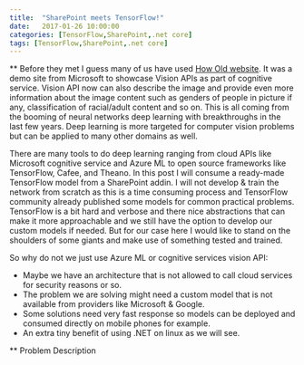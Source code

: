 ```yaml
---
title:  "SharePoint meets TensorFlow!"
date:   2017-01-26 10:00:00
categories: [TensorFlow,SharePoint,.net core]
tags: [TensorFlow,SharePoint,.net core]
---
```


** Before they met
I guess many of us have used [How Old website](https://how-old.net/). It was a demo site from Microsoft to showcase Vision APIs as part of cognitive service. Vision API now can also describe the image and provide even more information about the image content such as genders of people in picture if any, classification of racial/adult content and so on. This is all coming from the booming of neural networks deep learning with breakthroughs in the last few years. Deep learning is more targeted for computer vision problems but can be applied to many other domains as well.

There are many tools to do deep learning ranging from cloud APIs like Microsoft cognitive service and Azure ML to open source frameworks like TensorFlow, Cafee, and Theano. In this post I will consume a ready-made TensorFlow model from a SharePoint addin. I will not develop & train the network from scratch as this is a time consuming process and TensorFlow community already published some models for common practical problems. TensorFlow is a bit hard and verbose and there nice abstractions that can make it more approachable and we still have the option to develop our custom models if needed. But for our case here I would like to stand on the shoulders of some giants and make use of something tested and trained.

So why do not we just use Azure ML or cognitive services vision API:
* Maybe we have an architecture that is not allowed to call cloud services for security reasons or so.
* The problem we are solving might need a custom model that is not available from providers like Microsoft & Google.
* Some solutions need very fast response so models can be deployed and consumed directly on mobile phones for example.
* An extra tiny benefit of using .NET on linux as we will see.

** Problem Description